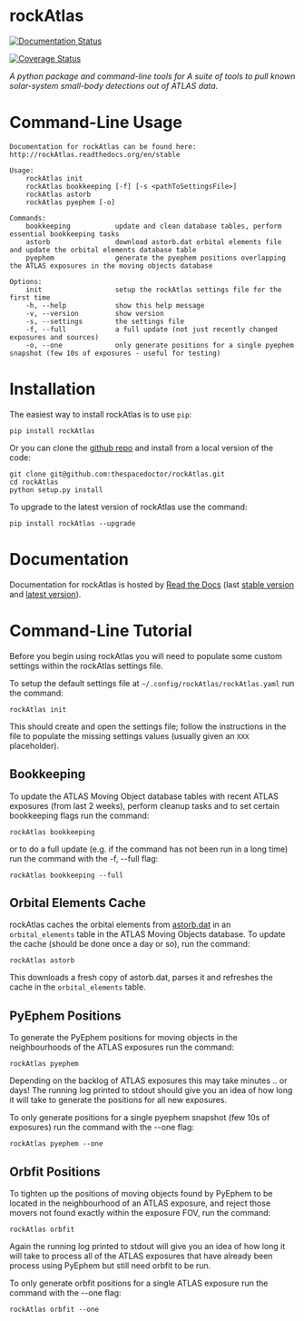 rockAtlas
=========

[![Documentation Status](https://readthedocs.org/projects/rockAtlas/badge/)](http://rockAtlas.readthedocs.io/en/latest/?badge)

[![Coverage Status](https://cdn.rawgit.com/thespacedoctor/rockAtlas/master/coverage.svg)](https://cdn.rawgit.com/thespacedoctor/rockAtlas/master/htmlcov/index.html)

*A python package and command-line tools for A suite of tools to pull known solar-system small-body detections out of ATLAS data*.

Command-Line Usage
==================

``` sourceCode
Documentation for rockAtlas can be found here: http://rockAtlas.readthedocs.org/en/stable

Usage:
    rockAtlas init
    rockAtlas bookkeeping [-f] [-s <pathToSettingsFile>]
    rockAtlas astorb
    rockAtlas pyephem [-o]

Commands:
    bookkeeping           update and clean database tables, perform essential bookkeeping tasks
    astorb                download astorb.dat orbital elements file and update the orbital elements database table
    pyephem               generate the pyephem positions overlapping the ATLAS exposures in the moving objects database

Options:
    init                  setup the rockAtlas settings file for the first time
    -h, --help            show this help message
    -v, --version         show version
    -s, --settings        the settings file
    -f, --full            a full update (not just recently changed exposures and sources)
    -o, --one             only generate positions for a single pyephem snapshot (few 10s of exposures - useful for testing)
```

Installation
============

The easiest way to install rockAtlas is to use `pip`:

``` sourceCode
pip install rockAtlas
```

Or you can clone the [github repo](https://github.com/thespacedoctor/rockAtlas) and install from a local version of the code:

``` sourceCode
git clone git@github.com:thespacedoctor/rockAtlas.git
cd rockAtlas
python setup.py install
```

To upgrade to the latest version of rockAtlas use the command:

``` sourceCode
pip install rockAtlas --upgrade
```

Documentation
=============

Documentation for rockAtlas is hosted by [Read the Docs](http://rockAtlas.readthedocs.org/en/stable/) (last [stable version](http://rockAtlas.readthedocs.org/en/stable/) and [latest version](http://rockAtlas.readthedocs.org/en/latest/)).

Command-Line Tutorial
=====================

Before you begin using rockAtlas you will need to populate some custom settings within the rockAtlas settings file.

To setup the default settings file at `~/.config/rockAtlas/rockAtlas.yaml` run the command:

``` sourceCode
rockAtlas init
```

This should create and open the settings file; follow the instructions in the file to populate the missing settings values (usually given an `XXX` placeholder).

Bookkeeping
-----------

To update the ATLAS Moving Object database tables with recent ATLAS exposures (from last 2 weeks), perform cleanup tasks and to set certain bookkeeping flags run the command:

``` sourceCode
rockAtlas bookkeeping 
```

or to do a full update (e.g. if the command has not been run in a long time) run the command with the -f, --full flag:

``` sourceCode
rockAtlas bookkeeping --full
```

Orbital Elements Cache
----------------------

rockAtlas caches the orbital elements from [astorb.dat](ftp://ftp.lowell.edu/pub/elgb/astorb.dat.gz) in an `orbital_elements` table in the ATLAS Moving Objects database. To update the cache (should be done once a day or so), run the command:

``` sourceCode
rockAtlas astorb
```

This downloads a fresh copy of astorb.dat, parses it and refreshes the cache in the `orbital_elements` table.

PyEphem Positions
-----------------

To generate the PyEphem positions for moving objects in the neighbourhoods of the ATLAS exposures run the command:

``` sourceCode
rockAtlas pyephem
```

Depending on the backlog of ATLAS exposures this may take minutes .. or days! The running log printed to stdout should give you an idea of how long it will take to generate the positions for all new exposures.

To only generate positions for a single pyephem snapshot (few 10s of exposures) run the command with the --one flag:

``` sourceCode
rockAtlas pyephem --one
```

Orbfit Positions
----------------

To tighten up the positions of moving objects found by PyEphem to be located in the neighbourhood of an ATLAS exposure, and reject those movers not found exactly within the exposure FOV, run the command:

``` sourceCode
rockAtlas orbfit
```

Again the running log printed to stdout will give you an idea of how long it will take to process all of the ATLAS exposures that have already been process using PyEphem but still need orbfit to be run.

To only generate orbfit positions for a single ATLAS exposure run the command with the --one flag:

``` sourceCode
rockAtlas orbfit --one
```
